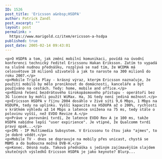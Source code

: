 ```yaml
---
ID: 1526
post_title: 'Ericsson a&nbsp;HSDPA'
author: Patrick Zandl
post_excerpt: ""
layout: post
permalink: >
  https://www.marigold.cz/item/ericsson-a-hsdpa
published: true
post_date: 2005-02-14 09:43:01
---
```

	<p>O HSDPA a tom, jak změní mobilní komunikaci, povídá na úvodní konferenci technický ředitel Ericssonu Hakan Eriksson. Zatím to vypadá na slušně nudnou přednášku, rozplývá se nad tím, že WCDMA má celosvětove 18 milionů uživatelů a jak to naroste na 300 milionů do roku 2007.</p>
	<p>Mobile Triple Play - krásný výraz, kterým Ericsson naznačuje, že použití mobilů by mělo proniknout do domácnosti, kanceláře a být používáno na cestách. Tedy: home, mobile and office.</p>
	<p>Různá řešení bezdrátového širokopásmového přístupu - operátoři bez 3G licence by mohli použít WiMax. Ha, 3G tedy není jediná možnost.</p>
	<p>Ericsson HSDPA v říjnu 2004 dosáhlo v živé síti 9,6 Mbps, 1 Mbps na HSDUPA, tedy na uplinku. Vyšší kapacita na HSDUPA až o 200%, rychlosti v krátkém výhledu až 14 Mbps a latence snížena na 75 ms, tedy stále o polovinu vyšší, než EVDO Revize A.</p>
	<p>Práve v porovnání tvrdí, že latence EVDO Rev A je 100 ms, takže HSDPA nabídne lepší "user expirience". Je vtipné, že Qualcomm tvrdí pravý opak...</p>
	<p>IMS - IP Multimedia Subsystem. V Ericssonu to čtou jako "ajmes", to je dobré vědět.</p>
	<p>Mobile TV - dnes se dopravuje na mobily přes unicast, chystá se MBMS a do budoucna možná DVB-H.</p>
	<p>Konec. Děsná nuda. Taková přednáška s jediným zajímavějším slajdem skutečných výsledků Ericsson HSDPA je jako keynote? Blurp...
</p>